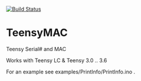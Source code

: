 [![Build Status](https://travis-ci.org/FrankBoesing/TeensyMAC.svg?branch=master)](https://travis-ci.org/FrankBoesing/TeensyMAC)

# TeensyMAC
Teensy Serial# and MAC

Works with Teensy LC & Teensy 3.0 .. 3.6

For an example see examples/PrintInfo/PrintInfo.ino .
